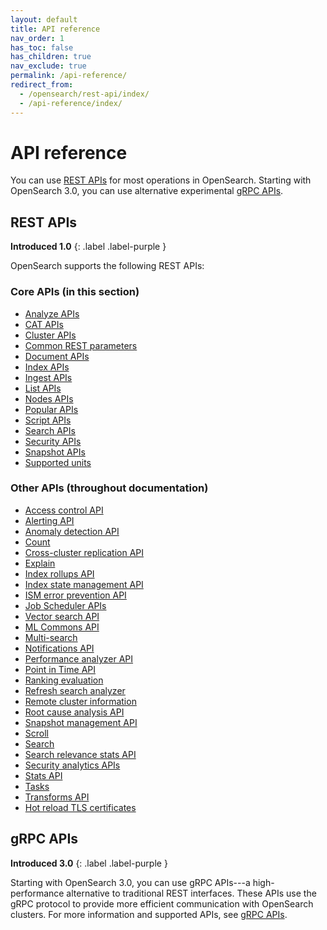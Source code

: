 ```yaml
---
layout: default
title: API reference
nav_order: 1
has_toc: false
has_children: true
nav_exclude: true
permalink: /api-reference/
redirect_from:
  - /opensearch/rest-api/index/
  - /api-reference/index/
---
```


# API reference

You can use [REST APIs](#rest-apis) for most operations in OpenSearch. Starting with OpenSearch 3.0, you can use alternative experimental [gRPC APIs](#grpc-apis). 

## REST APIs 
**Introduced 1.0**
{: .label .label-purple }

OpenSearch supports the following REST APIs:

### Core APIs (in this section)

- [Analyze APIs]({{site.url}}{{site.baseurl}}/api-reference/analyze-apis/)
- [CAT APIs]({{site.url}}{{site.baseurl}}/api-reference/cat/)
- [Cluster APIs]({{site.url}}{{site.baseurl}}/api-reference/cluster-api/)
- [Common REST parameters]({{site.url}}{{site.baseurl}}/api-reference/common-parameters/)
- [Document APIs]({{site.url}}{{site.baseurl}}/api-reference/document-apis/)
- [Index APIs]({{site.url}}{{site.baseurl}}/api-reference/index-apis/)
- [Ingest APIs]({{site.url}}{{site.baseurl}}/api-reference/ingest-apis/)
- [List APIs]({{site.url}}{{site.baseurl}}/api-reference/list/)
- [Nodes APIs]({{site.url}}{{site.baseurl}}/api-reference/nodes-apis/)
- [Popular APIs]({{site.url}}{{site.baseurl}}/api-reference/popular-api/)
- [Script APIs]({{site.url}}{{site.baseurl}}/api-reference/script-apis/)
- [Search APIs]({{site.url}}{{site.baseurl}}/api-reference/search-apis/)
- [Security APIs]({{site.url}}{{site.baseurl}}/api-reference/security/)
- [Snapshot APIs]({{site.url}}{{site.baseurl}}/api-reference/snapshots/)
- [Supported units]({{site.url}}{{site.baseurl}}/api-reference/units/)

### Other APIs (throughout documentation)

- [Access control API]({{site.url}}{{site.baseurl}}/security/access-control/api/)
- [Alerting API]({{site.url}}{{site.baseurl}}/observing-your-data/alerting/api/)
- [Anomaly detection API]({{site.url}}{{site.baseurl}}/observing-your-data/ad/api/)
- [Count]({{site.url}}{{site.baseurl}}/api-reference/count/)
- [Cross-cluster replication API]({{site.url}}{{site.baseurl}}/tuning-your-cluster/replication-plugin/api/)
- [Explain]({{site.url}}{{site.baseurl}}/api-reference/explain/)
- [Index rollups API]({{site.url}}{{site.baseurl}}/im-plugin/index-rollups/rollup-api/)
- [Index state management API]({{site.url}}{{site.baseurl}}/im-plugin/ism/api/)
- [ISM error prevention API]({{site.url}}{{site.baseurl}}/im-plugin/ism/error-prevention/api/)
- [Job Scheduler APIs]({{site.url}}{{site.baseurl}}/monitoring-your-cluster/job-scheduler/index/#job-scheduler-apis)
- [Vector search API]({{site.url}}{{site.baseurl}}/vector-search/api/)
- [ML Commons API]({{site.url}}{{site.baseurl}}/ml-commons-plugin/api/)
- [Multi-search]({{site.url}}{{site.baseurl}}/api-reference/multi-search/)
- [Notifications API]({{site.url}}{{site.baseurl}}/observing-your-data/notifications/api/)
- [Performance analyzer API]({{site.url}}{{site.baseurl}}/monitoring-your-cluster/pa/api/)
- [Point in Time API]({{site.url}}{{site.baseurl}}/search-plugins/point-in-time-api/)
- [Ranking evaluation]({{site.url}}{{site.baseurl}}/api-reference/rank-eval/)
- [Refresh search analyzer]({{site.url}}{{site.baseurl}}/im-plugin/refresh-analyzer/)
- [Remote cluster information]({{site.url}}{{site.baseurl}}/api-reference/remote-info/)
- [Root cause analysis API]({{site.url}}{{site.baseurl}}/monitoring-your-cluster/pa/rca/api/)
- [Snapshot management API]({{site.url}}{{site.baseurl}}/tuning-your-cluster/availability-and-recovery/snapshots/sm-api/)
- [Scroll]({{site.url}}{{site.baseurl}}/api-reference/scroll/)
- [Search]({{site.url}}{{site.baseurl}}/api-reference/search/)
- [Search relevance stats API]({{site.url}}{{site.baseurl}}/search-plugins/search-relevance/stats-api/)
- [Security analytics APIs]({{site.url}}{{site.baseurl}}/security-analytics/api-tools/index/)
- [Stats API]({{site.url}}{{site.baseurl}}/tuning-your-cluster/availability-and-recovery/stats-api/)
- [Tasks]({{site.url}}{{site.baseurl}}/api-reference/tasks/)
- [Transforms API]({{site.url}}{{site.baseurl}}/im-plugin/index-transforms/transforms-apis/)
- [Hot reload TLS certificates]({{site.url}}{{site.baseurl}}/security/configuration/tls/#hot-reloading-tls-certificates)

## gRPC APIs
**Introduced 3.0**
{: .label .label-purple }

Starting with OpenSearch 3.0, you can use gRPC APIs---a high-performance alternative to traditional REST interfaces. These APIs use the gRPC protocol to provide more efficient communication with OpenSearch clusters. For more information and supported APIs, see [gRPC APIs]({{site.url}}{{site.baseurl}}/api-reference/grpc-apis/).
